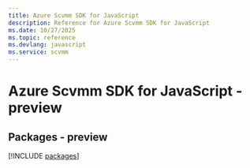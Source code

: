 ```yaml
---
title: Azure Scvmm SDK for JavaScript
description: Reference for Azure Scvmm SDK for JavaScript
ms.date: 10/27/2025
ms.topic: reference
ms.devlang: javascript
ms.service: scvmm
---
```

# Azure Scvmm SDK for JavaScript - preview
## Packages - preview
[!INCLUDE [packages](scvmm-index.md)]